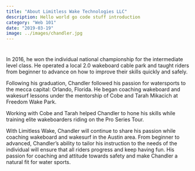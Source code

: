 ```yaml
---
title: "About Limitless Wake Technologies LLC"
description: Hello world go code stuff introduction
category: "Web 101"
date: "2019-03-19"
image: ../images/chandler.jpg
---
```

# 

In 2016, he won the individual national championship for the intermediate level class. He operated a local 2.0 wakeboard cable park and taught riders from beginner to advance on how to improve their skills quickly and safely.

Following his graduation, Chandler followed his passion for watersports to the mecca capital: Orlando, Florida. He began coaching wakeboard and wakesurf lessons under the mentorship of Cobe and Tarah Mikacich at Freedom Wake Park.

Working with Cobe and Tarah helped Chandler to hone his skills while training elite wakeboarders riding on the Pro Series Tour.

With Limitless Wake, Chandler will continue to share his passion while coaching wakeboard and wakesurf in the Austin area. From beginner to advanced, Chandler’s ability to tailor his
instruction to the needs of the individual will ensure that all riders progress and keep having fun. His passion for coaching and attitude towards safety and make Chandler a natural fit for water sports.